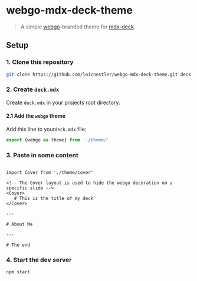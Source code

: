 # webgo-mdx-deck-theme
> A simple [webgo]()-branded theme for [mdx-deck](https://github.com/jxnblk/mdx-deck/).

## Setup

### 1. Clone this repository
```bash
git clone https://github.com/loicnestler/webgo-mdx-deck-theme.git deck && cd deck && npm i
```

### 2. Create `deck.mdx`
Create `deck.mdx` in your projects root directory.

#### 2.1 Add the `webgo` theme
Add this line to your`deck.mdx` file:
```javascript
export {webgo as theme} from './theme/'
```

### 3. Paste in some content
````mdx

import Cover from './theme/cover'

<!-- The Cover layout is used to hide the webgo decoration on a specific slide -->
<Cover>
   # This is the title of my deck
</Cover>

---

# About Me

---

# The end
````

### 4. Start the dev server
```bash
npm start
```